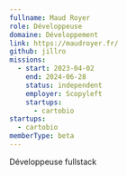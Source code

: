 ```yaml
---
fullname: Maud Royer
role: Développeuse
domaine: Développement
link: https://maudroyer.fr/
github: jillro
missions:
  - start: 2023-04-02
    end: 2024-06-28
    status: independent
    employer: Scopyleft
    startups:
      - cartobio
startups:
  - cartobio
memberType: beta
---
```

Développeuse fullstack